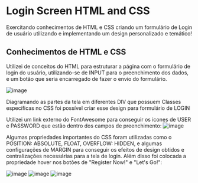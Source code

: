 # Login Screen HTML and CSS
Exercitando conhecimentos de HTML e CSS criando um formulário de Login de usuário utilizando e implementando um design personalizado e temático!

## Conhecimentos de HTML e CSS
Utilizei de conceitos do HTML para estruturar a página com o formulário de login do usuário, utilizando-se de INPUT para o preenchimento dos dados, e um botão que seria encarregado de fazer o envio do formulário.

![image](https://user-images.githubusercontent.com/74476423/131421360-37340bf6-8af3-4b15-b7e7-c3d491f6fbec.png)

Diagramando as partes da tela em diferentes DIV que possuem Classes específicas no CSS foi possível criar esse design para formulário de LOGIN

Utilizei um link externo do FontAwesome para conseguir os icones de USER e PASSWORD que estão dentro dos campos de preenchimento:
![image](https://user-images.githubusercontent.com/74476423/131421559-88ffad82-d1af-43b2-a073-0f3f2dcf3de6.png)

Algumas propriedades importantes do CSS foram utilizadas como o POSITION: ABSOLUTE, FLOAT, OVERFLOW: HIDDEN, e algumas configurações de MARGIN para conseguir os efeitos de design obtidos e centralizações necessárias para a tela de login.
Além disso foi colocada a propriedade hover nos botões de "Register Now!" e "Let's Go!":

![image](https://user-images.githubusercontent.com/74476423/131421730-8faf84dc-84b2-488f-88f0-e074b8dc742e.png)
![image](https://user-images.githubusercontent.com/74476423/131421765-8b6d45fd-8fcc-4593-9c60-f3c09b30b2e4.png)
![image](https://user-images.githubusercontent.com/74476423/131421794-6d174383-251f-47cb-9b68-5879068871f8.png)


